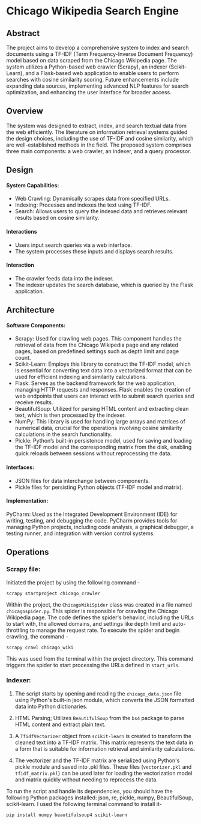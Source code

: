 # Chicago Wikipedia Search Engine

## Abstract

The project aims to develop a comprehensive system to index and search documents using a TF-IDF (Term Frequency-Inverse Document Frequency) model based on data scraped from the Chicago Wikipedia page. The system utilizes a Python-based web crawler (Scrapy), an indexer (Scikit-Learn), and a Flask-based web application to enable users to perform searches with cosine similarity scoring. Future enhancements include expanding data sources, implementing advanced NLP features for search optimization, and enhancing the user interface for broader access.

## Overview

The system was designed to extract, index, and search textual data from the web efficiently. The literature on information retrieval systems guided the design choices, including the use of TF-IDF and cosine similarity, which are well-established methods in the field. The proposed system comprises three main components: a web crawler, an indexer, and a query processor.

## Design

#### System Capabilities:
* Web Crawling: Dynamically scrapes data from specified URLs.
* Indexing: Processes and indexes the text using TF-IDF.
* Search: Allows users to query the indexed data and retrieves relevant results based on cosine similarity.

#### Interactions
* Users input search queries via a web interface.
* The system processes these inputs and displays search results.

#### Interaction
* The crawler feeds data into the indexer.
* The indexer updates the search database, which is queried by the Flask application.

## Architecture
#### Software Components: 
* Scrapy: Used for crawling web pages. This component handles the retrieval of data from the Chicago Wikipedia page and any related pages, based on predefined settings such as depth limit and page count.
* Scikit-Learn:  Employs this library to construct the TF-IDF model, which is essential for converting text data into a vectorized format that can be used for efficient indexing and similarity calculations.
* Flask: Serves as the backend framework for the web application, managing HTTP requests and responses. Flask enables the creation of web endpoints that users can interact with to submit search queries and receive results.
* BeautifulSoup: Utilized for parsing HTML content and extracting clean text, which is then processed by the indexer.
* NumPy: This library is used for handling large arrays and matrices of numerical data, crucial for the operations involving cosine similarity calculations in the search functionality.
* Pickle: Python’s built-in persistence model, used for saving and loading the TF-IDF model and the corresponding matrix from the disk, enabling quick reloads between sessions without reprocessing the data.

#### Interfaces:
* JSON files for data interchange between components.
* Pickle files for persisting Python objects (TF-IDF model and matrix).

#### Implementation:
PyCharm: Used as the Integrated Development Environment (IDE) for writing, testing, and debugging the code. PyCharm provides tools for managing Python projects, including code analysis, a graphical debugger, a testing runner, and integration with version control systems.


## Operations

### Scrapy file:
Initiated the project by using the following command - 
```
scrapy startproject chicago_crawler
```
Within the project, the ``` ChicagoWikiSpider ``` class was created in a file named ``` chicagospider.py ```. This spider is responsible for crawling the Chicago Wikipedia page. The code defines the spider's behavior, including the URLs to start with, the allowed domains, and settings like depth limit and auto-throttling to manage the request rate. To execute the spider and begin crawling, the command - 
```
scrapy crawl chicago_wiki
```
This was used from the terminal within the project directory. This command triggers the spider to start processing the URLs defined in ``` start_urls ```.

### Indexer:

1. The script starts by opening and reading the ``` chicago_data.json ```  file using Python's built-in json module, which converts the JSON formatted data into Python dictionaries.

2. HTML Parsing; Utilizes ``` BeautifulSoup ``` from the ``` bs4 ``` package to parse HTML content and extract plain text.

3. A ``` TfidfVectorizer ``` object from ``` scikit-learn ``` is created to transform the cleaned text into a TF-IDF matrix. This matrix represents the text data in a form that is suitable for information retrieval and similarity calculations.

4. The vectorizer and the TF-IDF matrix are serialized using Python's pickle module and saved into .pkl files. These files (``` vectorizer.pkl ``` and ``` tfidf_matrix.pkl ```) can be used later for loading the vectorization model and matrix quickly without needing to reprocess the data.

To run the script and handle its dependencies, you should have the following Python packages installed: json, re, pickle, numpy, BeautifulSoup, scikit-learn. I used the following terminal command to install it- 
```
pip install numpy beautifulsoup4 scikit-learn
```

